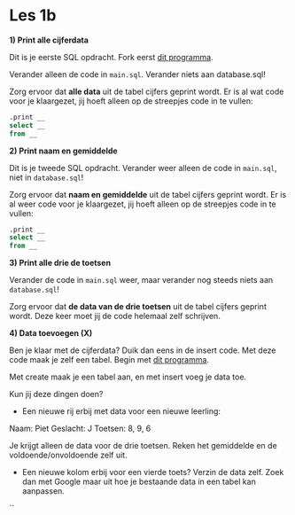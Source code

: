 # Les 1b

**1) Print alle cijferdata**

Dit is je eerste SQL opdracht. Fork eerst [dit programma](https://replit.com/@mevrHermans/Pidk-K3-M2-L1b-1).

Verander alleen de code in `main.sql`. Verander niets aan database.sql!

Zorg ervoor dat **alle data** uit de tabel cijfers geprint wordt. Er is al wat code voor je klaargezet, jij hoeft alleen op de streepjes code in te vullen:

```sql
.print __
select __
from __
```

**2) Print naam en gemiddelde**

Dit is je tweede SQL opdracht. Verander weer alleen de code in `main.sql`, niet in `database.sql`!

Zorg ervoor dat **naam en gemiddelde** uit de tabel cijfers geprint wordt. Er is al weer code voor je klaargezet, jij hoeft alleen op de streepjes code in te vullen:

```sql
.print __
select __
from __
```

**3) Print alle drie de toetsen**

Verander de code in `main.sql` weer, maar verander nog steeds niets aan `database.sql`!

Zorg ervoor dat **de data van de drie toetsen** uit de tabel cijfers geprint wordt. Deze keer moet jij de code helemaal zelf schrijven.

**4) Data toevoegen (X)**

Ben je klaar met de cijferdata? Duik dan eens in de insert code. Met deze code maak je zelf een tabel. Begin met [dit programma](https://replit.com/@mevrHermans/Pidk-K3-M2-L4b).

Met create maak je een tabel aan, en met insert voeg je data toe.

Kun jij deze dingen doen?

* Een nieuwe rij erbij met data voor een nieuwe leerling:

Naam: Piet Geslacht: J Toetsen: 8, 9, 6

Je krijgt alleen de data voor de drie toetsen. Reken het gemiddelde en de voldoende/onvoldoende zelf uit.

* Een nieuwe kolom erbij voor een vierde toets? Verzin de data zelf. Zoek dan met Google maar uit hoe je bestaande data in een tabel kan aanpassen.

``
